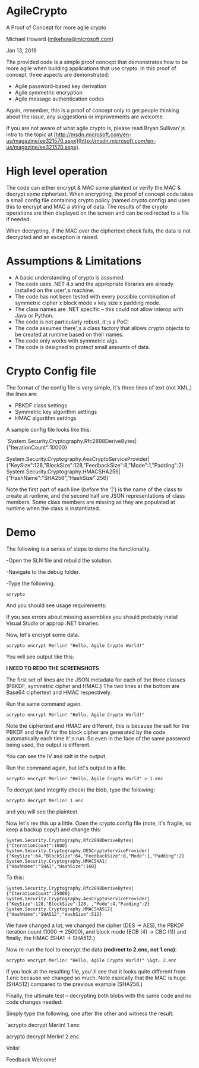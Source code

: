# AgileCrypto
A Proof of Concept for more agile crypto

Michael Howard ([mikehow@microsoft.com](mailto:mikehow@microsoft.com))

Jan 13, 2019

The provided code is a simple proof concept that demonstrates how to be more agile when building applications that use crypto. In this proof of concept, three aspects are demonstrated:

- Agile password-based key derivation
- Agile symmetric encryption
- Agile message authentication codes

Again, remember, this is a proof of concept only to get people thinking about the issue, any suggestions or improvements are welcome.

If you are not aware of what agile crypto is, please read Bryan Sullivan';s intro to the topic at [http://msdn.microsoft.com/en-us/magazine/ee321570.aspx](http://msdn.microsoft.com/en-us/magazine/ee321570.aspx).

# High level operation

The code can either encrypt & MAC some plaintext or verify the MAC & decrypt some ciphertext. When encrypting, the proof of concept code takes a small config file containing crypto policy (named crypto.config) and uses this to encrypt and MAC a string of data. The results of the crypto operations are then displayed on the screen and can be redirected to a file if needed.

When decrypting, if the MAC over the ciphertext check fails, the data is not decrypted and an exception is raised.

# Assumptions & Limitations

- A basic understanding of crypto is assumed.
- The code uses .NET 4.x and the appropriate libraries are already installed on the user';s machine.
- The code has not been tested with every possible combination of symmetric cipher x block mode x key size x padding mode.
- The class names are .NET specific – this could not allow interop with Java or Python.
- The code is not particularly robust, it';s a PoC!
- The code assumes there';s a class factory that allows crypto objects to be created at runtime based on their names.
- The code only works with symmetric algs.
- The code is designed to protect small amounts of data.

# Crypto Config file

The format of the config file is very simple, it's three lines of text (not XML,) the lines are:

- PBKDF class settings
- Symmetric key algorithm settings
- HMAC algorithm settings

A sample config file looks like this:

`System.Security.Cryptography.Rfc2898DeriveBytes|{"IterationCount":10000}

System.Security.Cryptography.AesCryptoServiceProvider|{"KeySize":128,"BlockSize":128,"FeedbackSize":8,"Mode":1,"Padding":2}
System.Security.Cryptography.HMACSHA256|{"HashName":"SHA256","HashSize":256}`

Note the first part of each line (before the '|') is the name of the class to create at runtime, and the second half are JSON representations of class members. Some class members are missing as they are populated at runtime when the class is instantiated.

# Demo

The following is a series of steps to demo the functionality.

-Open the SLN file and rebuild the solution.

-Navigate to the debug folder.

-Type the following:

`acrypto`

And you should see usage requirements:

If you see errors about missing assemblies you should probably install Visual Studio or approp .NET binaries.

Now, let's encrypt some data.

`acrypto encrypt Merlin! "Hello, Agile Crypto World!"`

You will see output like this:

**I NEED TO REDO THE SCREENSHOTS**

The first set of lines are the JSON metadata for each of the three classes (PBKDF, symmetric cipher and HMAC.) The two lines at the bottom are Base64 ciphertext and HMAC respectively.

Run the same command again.

`acrypto encrypt Merlin! "Hello, Agile Crypto World!"`

Note the ciphertext and HMAC are different, this is because the salt for the PBKDF and the IV for the block cipher are generated by the code automatically each time it';s run. So even in the face of the same password being used, the output is different.

You can see the IV and salt in the output.

Run the command again, but let's output to a file.

`acrypto encrypt Merlin! "Hello, Agile Crypto World" > 1.enc`

To decrypt (and integrity check) the blob, type the following:

`acrypto decrypt Merlin! 1.enc`

and you will see the plaintext.

Now let's rev this up a little. Open the crypto.config file (note, it's fragile, so keep a backup copy!) and change this:

`System.Security.Cryptography.Rfc2898DeriveBytes|{"IterationCount":1000}
System.Security.Cryptography.DESCryptoServiceProvider|{"KeySize":64,"BlockSize":64,"FeedbackSize":8,"Mode":1,"Padding":2}
System.Security.Cryptography.HMACSHA1|{"HashName":"SHA1","HashSize":160}`

To this:

`System.Security.Cryptography.Rfc2898DeriveBytes|{"IterationCount":25000}
System.Security.Cryptography.AesCryptoServiceProvider|{"KeySize":128,"BlockSize":128, ,"Mode":4,"Padding":2}
System.Security.Cryptography.HMACSHA512|{"HashName":"SHA512","HashSize":512}`

We have changed a lot; we changed the cipher (DES -> AES), the PBKDF iteration count (1000 -> 25000), and block mode (ECB (4) -> CBC (1)) and finally, the HMAC (SHA1 -> SHA512.)

Now re-run the tool to encrypt the data **(redirect to 2.enc, not 1.enc)**:

`acrypto encrypt Merlin! "Hello, Agile Crypto World!" \&gt; 2.enc`

If you look at the resulting file, you';ll see that it looks quite different from 1.enc because we changed so much. Note espically that the MAC is huge (SHA512) compared to the previous example (SHA256.)

Finally, the ultimate test – decrypting both blobs with the same code and no code changes needed:

Simply type the following, one after the other and witness the result:

`acrypto decrypt Merlin! 1.enc

acrypto decrypt Merlin! 2.enc`

Voila!

Feedback Welcome!
